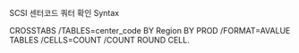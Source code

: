 SCSI 센터코드 쿼터 확인 Syntax



CROSSTABS
  /TABLES=center_code BY Region BY PROD
  /FORMAT=AVALUE TABLES
  /CELLS=COUNT
  /COUNT ROUND CELL.
